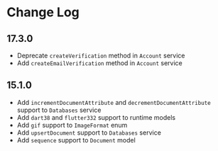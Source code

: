# Change Log

## 17.3.0

* Deprecate `createVerification` method in `Account` service
* Add `createEmailVerification` method in `Account` service

## 15.1.0

* Add `incrementDocumentAttribute` and `decrementDocumentAttribute` support to `Databases` service
* Add `dart38` and `flutter332` support to runtime models
* Add `gif` support to `ImageFormat` enum
* Add `upsertDocument` support to `Databases` service
* Add `sequence` support to `Document` model
